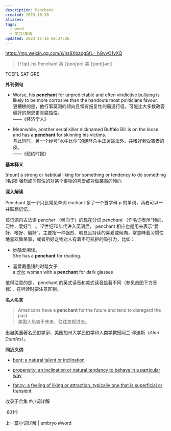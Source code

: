 ```yaml
---
description: Penchant
created: 2023-10-30
aliases: 
tags:
  - word
  - 学习/英语
updated: 2023-11-16 08:27:26
---
```


https://mp.weixin.qq.com/s/ns8XbadgSfL-_hGvvO1vXQ

> [! tip] ins
>Penchant 英 [ˈpɒnʃɒn] 美 [ˈpentʃənt]
>

TOEFL SAT GRE

**外刊例句**

- Worse, his **penchant** for unpredictable and often vindictive [bullying](https://mp.weixin.qq.com/s?__biz=MzI2NDM0MzA2OQ==&mid=2247491662&idx=1&sn=25b455357c5d6e48d600cc09182b0183&chksm=eaacbb3cdddb322a99b2b16ecdfe86fa2a939157abb231f59d6addf666c963d021e3790b964f&token=574020689&lang=zh_CN&scene=21#wechat_redirect) is likely to be more corrosive than the handouts most politicians favour.  
    更糟糕的是，他行事莫测的倾向且常有报复性的霸道行径，可能比大多数政客偏好的施恩更具腐蚀性。  
    ——《经济学人》
    
- Meanwhile, another serial killer nicknamed Buffalo Bill is on the loose and has a **penchant** for skinning his victims.  
    与此同时，另一个绰号“水牛比尔”的连环杀手正逍遥法外，并嗜好剥受害者的皮。  
    ——《纽约时报》
    

**基本释义**

[noun] a strong or habitual liking for something or tendency to do something  
[名词] 强烈或习惯性的对某个事物的喜爱或对做某事的倾向

**深入解读**

Penchant 是一个只比常见单词 enchant 多了一个首字母 p 的单词，两者可以一并联想记忆。

  

该词源自古法语 _pencher_ （倾向于）的现在分词 _penchant_ （作名词表示“倾向、习性、爱好”） 。17世纪70年代进入英语后， penchant 相应也是用来表示“爱好、嗜好、偏好”，主要指一种强烈、明显且持续的喜爱或倾向，常意味着习惯性地喜欢做某事，或者所好之物对人有着不可抗拒的吸引力，比如：

  

- 她酷爱阅读。  
    She has a **penchant** for reading.
    
- 喜爱戴墨镜的时髦女子  
    a [chic](https://mp.weixin.qq.com/s?__biz=MzI2NDM0MzA2OQ==&mid=2247490794&idx=1&sn=1707026852637c8e1158b814e80c9bdb&chksm=eaaf4798ddd8ce8e1710bf73f020de79a9cdeb969346fd12ea854a2c2de83acf5ba2a971c753&token=574020689&lang=zh_CN&scene=21#wechat_redirect) woman with a **penchant** for dark glasses
    

  

值得注意的是， penchant 的英式读音和美式读音显著不同（参见首图下方音标），在听读时要注意区别。

  

**名人名言**

> Americans have a **penchant** for the future and tend to disregard the past.  
> 美国人热衷于未来，往往忽视过去。

出自美国著名民俗学家、美国加州大学民俗学和人类学教授阿兰·邓迪斯（_Alan Dundes_）。

**同近义词**

- [bent: a natural talent or inclination](https://mp.weixin.qq.com/s?__biz=MzI2NDM0MzA2OQ==&mid=2247491878&idx=1&sn=96c1688c24c9c6c6283e169ba3fc9ba2&chksm=eaacba54dddb3342989a45287576202cc11b86c57812afab5e93812ca1599455c7bdfa45ff42&token=574020689&lang=zh_CN&scene=21#wechat_redirect)
    
- [propensity: an inclination or natural tendency to behave in a particular way](https://mp.weixin.qq.com/s?__biz=MzI2NDM0MzA2OQ==&mid=2247486607&idx=2&sn=f90bc4a762f3ade7e8936af9fcf80b03&chksm=eaaf57fdddd8deeb84c5e556bd70b6ea72491e53b3fd855684af66cffc4580390dbcfead7f31&token=574020689&lang=zh_CN&scene=21#wechat_redirect)
    
- [fancy: a feeling of liking or attraction, typically one that is superficial or transient](https://mp.weixin.qq.com/s?__biz=MzI2NDM0MzA2OQ==&mid=2247486129&idx=1&sn=89ab4f54effba8818686152d63829c61&chksm=eaaf51c3ddd8d8d5d4c84e5d1e9e436adcb1b31b1de6db9308ebc0bfc31f06f4e846f2314dd7&token=574020689&lang=zh_CN&scene=21#wechat_redirect)
    

收录于合集 #小词详解

 601个

上一篇小词详解 | embryo
#word 
